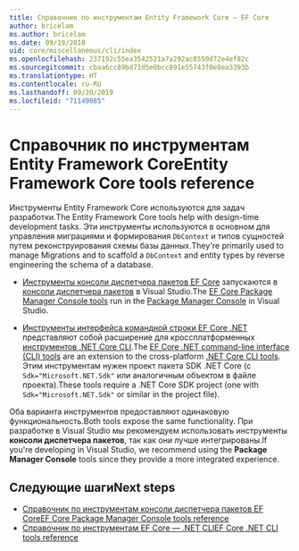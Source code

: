 ```yaml
---
title: Справочник по инструментам Entity Framework Core — EF Core
author: bricelam
ms.author: bricelam
ms.date: 09/19/2018
uid: core/miscellaneous/cli/index
ms.openlocfilehash: 237192c55ea3542521a7a292ac8550d72e4ef82c
ms.sourcegitcommit: cbaa6cc89bd71d5e0bcc891e55743f0e8ea3393b
ms.translationtype: HT
ms.contentlocale: ru-RU
ms.lasthandoff: 09/20/2019
ms.locfileid: "71149085"
---
```

# <a name="entity-framework-core-tools-reference"></a><span data-ttu-id="342cc-102">Справочник по инструментам Entity Framework Core</span><span class="sxs-lookup"><span data-stu-id="342cc-102">Entity Framework Core tools reference</span></span>

<span data-ttu-id="342cc-103">Инструменты Entity Framework Core используются для задач разработки.</span><span class="sxs-lookup"><span data-stu-id="342cc-103">The Entity Framework Core tools help with design-time development tasks.</span></span> <span data-ttu-id="342cc-104">Эти инструменты используются в основном для управления миграциями и формирования `DbContext` и типов сущностей путем реконструирования схемы базы данных.</span><span class="sxs-lookup"><span data-stu-id="342cc-104">They're primarily used to manage Migrations and to scaffold a `DbContext` and entity types by reverse engineering the schema of a database.</span></span>

* <span data-ttu-id="342cc-105">[Инструменты консоли диспетчера пакетов EF Core](powershell.md) запускаются в [консоли диспетчера пакетов](https://docs.microsoft.com/nuget/tools/package-manager-console) в Visual Studio.</span><span class="sxs-lookup"><span data-stu-id="342cc-105">The [EF Core Package Manager Console tools](powershell.md) run in the [Package Manager Console](https://docs.microsoft.com/nuget/tools/package-manager-console) in Visual Studio.</span></span>

* <span data-ttu-id="342cc-106">[Инструменты интерфейса командной строки EF Core .NET](dotnet.md) представляют собой расширение для кроссплатформенных [инструментов .NET Core CLI](https://docs.microsoft.com/dotnet/core/tools/).</span><span class="sxs-lookup"><span data-stu-id="342cc-106">The [EF Core .NET command-line interface (CLI) tools](dotnet.md) are an extension to the cross-platform [.NET Core CLI tools](https://docs.microsoft.com/dotnet/core/tools/).</span></span> <span data-ttu-id="342cc-107">Этим инструментам нужен проект пакета SDK .NET Core (с `Sdk="Microsoft.NET.Sdk"` или аналогичным объектом в файле проекта).</span><span class="sxs-lookup"><span data-stu-id="342cc-107">These tools require a .NET Core SDK project (one with `Sdk="Microsoft.NET.Sdk"` or similar in the project file).</span></span>

<span data-ttu-id="342cc-108">Оба варианта инструментов предоставляют одинаковую функциональность.</span><span class="sxs-lookup"><span data-stu-id="342cc-108">Both tools expose the same functionality.</span></span> <span data-ttu-id="342cc-109">При разработке в Visual Studio мы рекомендуем использовать инструменты **консоли диспетчера пакетов**, так как они лучше интегрированы.</span><span class="sxs-lookup"><span data-stu-id="342cc-109">If you're developing in Visual Studio, we recommend using the **Package Manager Console** tools since they provide a more integrated experience.</span></span>

## <a name="next-steps"></a><span data-ttu-id="342cc-110">Следующие шаги</span><span class="sxs-lookup"><span data-stu-id="342cc-110">Next steps</span></span>

* [<span data-ttu-id="342cc-111">Справочник по инструментам консоли диспетчера пакетов EF Core</span><span class="sxs-lookup"><span data-stu-id="342cc-111">EF Core Package Manager Console tools reference</span></span>](powershell.md)
* [<span data-ttu-id="342cc-112">Справочник по инструментам EF Core — .NET CLI</span><span class="sxs-lookup"><span data-stu-id="342cc-112">EF Core .NET CLI tools reference</span></span>](dotnet.md)
